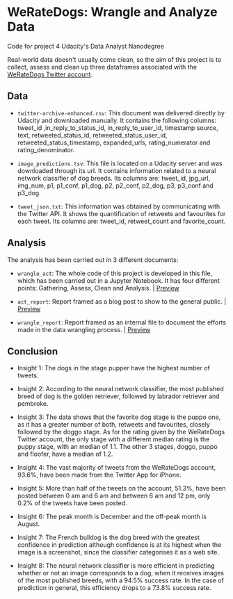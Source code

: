 # WeRateDogs: Wrangle and Analyze Data
Code for project 4 Udacity's Data Analyst Nanodegree

Real-world data doesn't usually come clean, so the aim of this project is to collect, assess and clean up three dataframes associated with the [WeRateDogs Twitter account](https://twitter.com/dog_rates?ref_src=twsrc%5Egoogle%7Ctwcamp%5Eserp%7Ctwgr%5Eauthor).

## Data

- `twitter-archive-enhanced.csv`: This document was delivered directly by Udacity and downloaded manually. It contains the following columns: tweet_id ,in_reply_to_status_id, in_reply_to_user_id, timestamp source, text, retweeted_status_id, retweeted_status_user_id, retweeted_status_timestamp, expanded_urls, rating_numerator and rating_denominator.

- `image_predictions.tsv`: This file is located on a Udacity server and was downloaded through its url. It contains information related to a neural network classifier of dog breeds. Its columns are: tweet_id, jpg_url, img_num, p1, p1_conf, p1_dog, p2, p2_conf, p2_dog, p3, p3_conf and p3_dog.

- `tweet_json.txt`: This information was obtained by communicating with the Twitter API. It shows the quantification of retweets and favourites for each tweet. Its columns are: tweet_id, retweet_count and favorite_count.

## Analysis

The analysis has been carried out in 3 different documents:

- `wrangle_act`: The whole code of this project is developed in this file, which has been carried out in a Jupyter Notebook. It has four different points: Gathering, Assess, Clean and Analysis. | [Preview](https://github.com/rubenvf/WeRateDogs-Wrangle-and-Analysis/blob/main/wrangle_act.ipynb)

- `act_report`: Report framed as a blog post to show to the general public. | [Preview](https://github.com/rubenvf/WeRateDogs-Wrangle-and-Analysis/blob/main/act_report.pdf)

- `wrangle_report`: Report framed as an internal file to document the efforts made in the data wrangling process. | [Preview](https://github.com/rubenvf/WeRateDogs-Wrangle-and-Analysis/blob/main/wrangle_report.pdf)

## Conclusion

- Insight 1: The dogs in the stage pupper have the highest number of tweets.

- Insight 2: According to the neural network classifier, the most published breed of dog is the golden retriever, followed by labrador retriever and pembroke.

- Insight 3: The data shows that the favorite dog stage is the puppo one, as it has a greater number of both, retweets and favourites, closely followed by the doggo stage. As for the rating given by the WeRateDogs Twitter account, the only stage with a different median rating is the puppy stage, with an median of 1.1. The other 3 stages, doggo, puppo and floofer, have a median of 1.2.

- Insight 4: The vast majority of tweets from the WeRateDogs account, 93.6%, have been made from the Twitter App for iPhone.

- Insight 5: More than half of the tweets on the account, 51.3%, have been posted between 0 am and 6 am and between 6 am and 12 pm, only 0.2% of the tweets have been posted.

- Insight 6: The peak month is December and the off-peak month is August.

- Insight 7: The French bulldog is the dog breed with the greatest confidence in prediction although confidence is at its highest when the image is a screenshot, since the classifier categorises it as a web site.

- Insight 8: The neural network classifier is more efficient in predicting whether or not an image corresponds to a dog, when it receives images of the most published breeds, with a 94.5% success rate. In the case of prediction in general, this efficiency drops to a 73.8% success rate.
